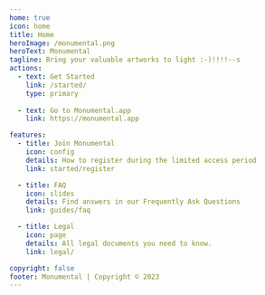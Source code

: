 ```yaml
---
home: true
icon: home
title: Home
heroImage: /monumental.png
heroText: Monumental
tagline: Bring your valuable artworks to light :-)!!!!--s
actions:
  - text: Get Started
    link: /started/
    type: primary
    
  - text: Go to Monumental.app    
    link: https://monumental.app

features:
  - title: Join Monumental
    icon: config
    details: How to register during the limited access period
    link: started/register

  - title: FAQ
    icon: slides
    details: Find answers in our Frequently Ask Questions
    link: guides/faq

  - title: Legal
    icon: page
    details: All legal documents you need to know.
    link: legal/

copyright: false
footer: Monumental | Copyright © 2023
---
```


